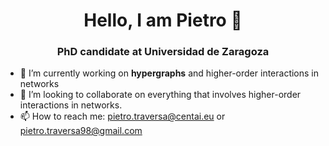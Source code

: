 <h1 align="center"> Hello, I am Pietro 🎈</h1>
<h3 align="center">PhD candidate at Universidad de Zaragoza</h3>

- 👀 I’m currently working on **hypergraphs** and higher-order interactions in networks
- 💞️ I’m looking to collaborate on everything that involves higher-order interactions in networks.
- 📫 How to reach me: pietro.traversa@centai.eu or pietro.traversa98@gmail.com

<!---
pietrotraversa/pietrotraversa is a ✨ special ✨ repository because its `README.md` (this file) appears on your GitHub profile.
You can click the Preview link to take a look at your changes.
--->
